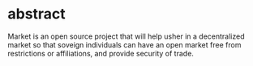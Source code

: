 # abstract
 Market is an open source project that will help usher in a decentralized market so that soveign individuals can have an open market free from restrictions or affiliations, and provide security of trade.

